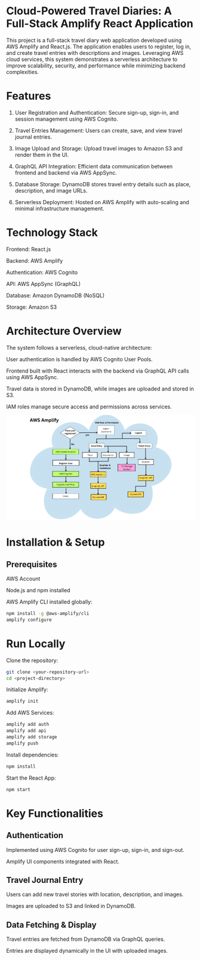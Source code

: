 # Cloud-Powered Travel Diaries: A Full-Stack Amplify React Application

This project is a full-stack travel diary web application developed using AWS Amplify and React.js. The application enables users to register, log in, and create travel entries with descriptions and images. Leveraging AWS cloud services, this system demonstrates a serverless architecture to improve scalability, security, and performance while minimizing backend complexities.

# Features
1. User Registration and Authentication: Secure sign-up, sign-in, and session management using AWS Cognito.

2. Travel Entries Management: Users can create, save, and view travel journal entries.

3. Image Upload and Storage: Upload travel images to Amazon S3 and render them in the UI.

4. GraphQL API Integration: Efficient data communication between frontend and backend via AWS AppSync.

5. Database Storage: DynamoDB stores travel entry details such as place, description, and image URLs.

6. Serverless Deployment: Hosted on AWS Amplify with auto-scaling and minimal infrastructure management.

# Technology Stack
Frontend: React.js

Backend: AWS Amplify

Authentication: AWS Cognito

API: AWS AppSync (GraphQL)

Database: Amazon DynamoDB (NoSQL)

Storage: Amazon S3


# Architecture Overview
The system follows a serverless, cloud-native architecture:

User authentication is handled by AWS Cognito User Pools.

Frontend built with React interacts with the backend via GraphQL API calls using AWS AppSync.

Travel data is stored in DynamoDB, while images are uploaded and stored in S3.

IAM roles manage secure access and permissions across services.

![alt text](image.png)

# Installation & Setup
## Prerequisites
AWS Account

Node.js and npm installed

AWS Amplify CLI installed globally:
```bash
npm install -g @aws-amplify/cli
amplify configure
```
# Run Locally

Clone the repository:
```bash
git clone <your-repository-url>
cd <project-directory>
```

Initialize Amplify:
```bash
amplify init
```

Add AWS Services:
```bash
amplify add auth
amplify add api
amplify add storage
amplify push
```

Install dependencies:
```bash
npm install
```

Start the React App:
```bash
npm start
```

# Key Functionalities
## Authentication
Implemented using AWS Cognito for user sign-up, sign-in, and sign-out.

Amplify UI components integrated with React.

## Travel Journal Entry
Users can add new travel stories with location, description, and images.

Images are uploaded to S3 and linked in DynamoDB.

## Data Fetching & Display
Travel entries are fetched from DynamoDB via GraphQL queries.

Entries are displayed dynamically in the UI with uploaded images.
